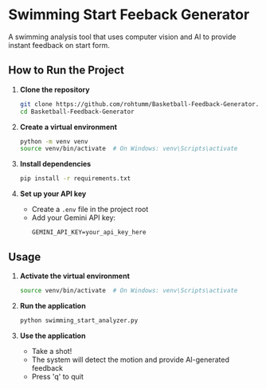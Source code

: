 # Swimming Start Feeback Generator

A swimming analysis tool that uses computer vision and AI to provide instant feedback on start form.


## How to Run the Project

1. **Clone the repository**
   ```bash
   git clone https://github.com/rohtumm/Basketball-Feedback-Generator.git
   cd Basketball-Feedback-Generator
   ```

2. **Create a virtual environment**
   ```bash
   python -m venv venv
   source venv/bin/activate  # On Windows: venv\Scripts\activate
   ```

3. **Install dependencies**
   ```bash
   pip install -r requirements.txt
   ```

4. **Set up your API key**
   - Create a `.env` file in the project root
   - Add your Gemini API key:
     ```
     GEMINI_API_KEY=your_api_key_here
     ```

## Usage

1. **Activate the virtual environment**
   ```bash
   source venv/bin/activate  # On Windows: venv\Scripts\activate
   ```

2. **Run the application**
   ```bash
   python swimming_start_analyzer.py
   ```

3. **Use the application**
   - Take a shot!
   - The system will detect the motion and provide AI-generated feedback
   - Press 'q' to quit